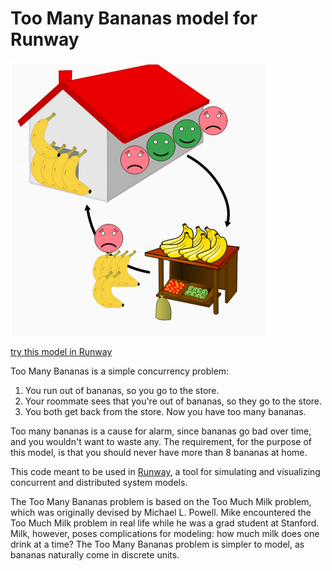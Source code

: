 # Too Many Bananas model for Runway

[![screenshot](screenshot.png)](https://runway.systems/?model=github.com/salesforce/runway-model-toomanybananas)

[try this model in Runway](https://runway.systems/?model=github.com/salesforce/runway-model-toomanybananas)

Too Many Bananas is a simple concurrency problem:

1. You run out of bananas, so you go to the store.
2. Your roommate sees that you're out of bananas, so they go to the store.
3. You both get back from the store. Now you have too many bananas.

Too many bananas is a cause for alarm, since bananas go bad over time, and you
wouldn't want to waste any. The requirement, for the purpose of this model, is
that you should never have more than 8 bananas at home.

This code meant to be used in
[Runway](https://github.com/salesforce/runway-browser), a tool for
simulating and visualizing concurrent and distributed system models.

The Too Many Bananas problem is based on the Too Much Milk problem, which was
originally devised by Michael L. Powell. Mike encountered the Too Much Milk
problem in real life while he was a grad student at Stanford. Milk, however,
poses complications for modeling: how much milk does one drink at a time? The
Too Many Bananas problem is simpler to model, as bananas naturally come in
discrete units.
